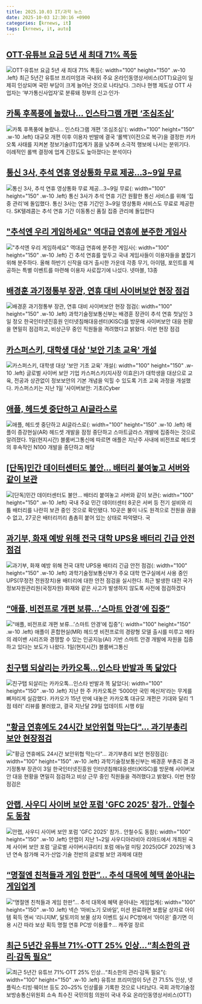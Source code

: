 ```yaml
---
title: 2025.10.03 IT/과학 뉴스
date: 2025-10-03 12:30:16 +0900
categories: [krnews, it]
tags: [krnews, it, auto]
---
```

## [OTT·유튜브 요금 5년 새 최대 71% 폭등](https://n.news.naver.com/mnews/article/018/0006132678)

![OTT·유튜브 요금 5년 새 최대 71% 폭등](https://mimgnews.pstatic.net/image/origin/018/2025/10/03/6132678.jpg?type=nf220_150){: width="100" height="150" .w-10 .left}
최근 5년간 유튜브 프리미엄과 국내외 주요 온라인동영상서비스(OTT)요금이 일제히 인상되며 국민 부담이 크게 늘어난 것으로 나타났다. 그러나 현행 제도상 OTT 사업자는 ‘부가통신사업자’로 분류돼 정부의 신고·인가·

## [카톡 후폭풍에 놀랐나… 인스타그램 개편 ‘조심조심’](https://n.news.naver.com/mnews/article/081/0003580030)

![카톡 후폭풍에 놀랐나… 인스타그램 개편 ‘조심조심’](https://mimgnews.pstatic.net/image/origin/081/2025/10/03/3580030.jpg?type=nf220_150){: width="100" height="150" .w-10 .left}
대규모 개편 이후 이용자 반발에 결국 ‘롤백’(이전으로 복구)을 결정한 카카오톡 사태를 지켜본 정보기술(IT)업계가 몸을 낮추며 소극적 행보에 나서는 분위기다. 이례적인 롤백 결정에 업계 긴장도도 높아졌다는 분석이다

## [통신 3사, 추석 연휴 영상통화 무료 제공…3~9일 무료](https://n.news.naver.com/mnews/article/082/0001347689)

![통신 3사, 추석 연휴 영상통화 무료 제공…3~9일 무료](https://mimgnews.pstatic.net/image/origin/082/2025/10/02/1347689.jpg?type=nf220_150){: width="100" height="150" .w-10 .left}
통신 3사가 추석 연휴 기간 원활한 통신 서비스를 위해 ‘집중 관리’에 돌입했다. 통신 3사는 연휴 기간인 3~9일 영상통화 서비스도 무료로 제공한다. SK텔레콤는 추석 연휴 기간 이동통신 품질 집중 관리에 돌입한다

## ["추석엔 우리 게임하세요" 역대급 연휴에 분주한 게임사](https://n.news.naver.com/mnews/article/018/0006132635)

!["추석엔 우리 게임하세요" 역대급 연휴에 분주한 게임사](https://mimgnews.pstatic.net/image/origin/018/2025/10/03/6132635.jpg?type=nf220_150){: width="100" height="150" .w-10 .left}
긴 추석 연휴를 앞두고 국내 게임사들이 이용자들을 붙잡기 위해 분주하다. 올해 하반기 신작을 대거 출시한 가운데 각종 무기, 아이템, 포인트를 제공하는 특별 이벤트를 마련해 이용자 사로잡기에 나섰다. 넷마블, 13종

## [배경훈 과기정통부 장관, 연휴 대비 사이버보안 현장 점검](https://n.news.naver.com/mnews/article/001/0015665292)

![배경훈 과기정통부 장관, 연휴 대비 사이버보안 현장 점검](https://mimgnews.pstatic.net/image/origin/001/2025/10/03/15665292.jpg?type=nf220_150){: width="100" height="150" .w-10 .left}
과학기술정보통신부는 배경훈 장관이 추석 연휴 첫날인 3일 정오 한국인터넷진흥원 인터넷침해대응센터(KISC)를 방문해 사이버보안 대응 현황을 면밀히 점검하고, 비상근무 중인 직원들을 격려했다고 밝혔다. 이번 현장 점검

## [카스퍼스키, 대학생 대상 '보안 기초 교육' 개설](https://n.news.naver.com/mnews/article/092/0002392914)

![카스퍼스키, 대학생 대상 '보안 기초 교육' 개설](https://mimgnews.pstatic.net/image/origin/092/2025/10/02/2392914.jpg?type=nf220_150){: width="100" height="150" .w-10 .left}
글로벌 사이버 보안 기업 카스퍼스키(지사장 이효은)가 대학생을 대상으로 교육, 전공과 상관없이 정보보안의 기본 개념을 익힐 수 있도록 기초 교육 과정을 개설했다. 카스퍼스키는 지난 1일 '사이버보안: 기초(Cyber

## [애플, 헤드셋 중단하고 AI글라스로](https://n.news.naver.com/mnews/article/015/0005193490)

![애플, 헤드셋 중단하고 AI글라스로](https://mimgnews.pstatic.net/image/origin/015/2025/10/02/5193490.jpg?type=nf220_150){: width="100" height="150" .w-10 .left}
애플이 증강현실(AR) 헤드셋 개발을 잠정 중단하고 스마트글라스 개발에 집중하는 것으로 알려졌다. 1일(현지시간) 블룸버그통신에 따르면 애플은 지난주 사내에 비전프로 헤드셋의 후속작인 N100 개발을 중단하고 해당

## [[단독]민간 데이터센터도 불안… 배터리 붙여놓고 서버와 같이 보관](https://n.news.naver.com/mnews/article/020/0003665571)

![[단독]민간 데이터센터도 불안… 배터리 붙여놓고 서버와 같이 보관](https://mimgnews.pstatic.net/image/origin/020/2025/10/03/3665571.jpg?type=nf220_150){: width="100" height="150" .w-10 .left}
국내 주요 민간 데이터센터 8곳은 서버 등 전기 설비와 리튬 배터리를 나란히 보관 중인 것으로 확인됐다. 10곳은 불이 나도 원격으로 전원을 끊을 수 없고, 27곳은 배터리끼리 촘촘히 붙어 있는 상태로 파악됐다. 국

## [과기부, 화재 예방 위해 전국 대학 UPS용 배터리 긴급 안전 점검](https://n.news.naver.com/mnews/article/023/0003932926)

![과기부, 화재 예방 위해 전국 대학 UPS용 배터리 긴급 안전 점검](https://mimgnews.pstatic.net/image/origin/023/2025/10/03/3932926.jpg?type=nf220_150){: width="100" height="150" .w-10 .left}
과학기술정보통신부가 주요 대학 연구실에서 사용 중인 UPS(무정전 전원장치)용 배터리에 대한 안전 점검을 실시한다. 최근 발생한 대전 국가정보자원관리원(국정자원) 화재와 같은 사고가 발생하지 않도록 사전에 점검하겠다

## [“애플, 비전프로 개편 보류…’스마트 안경’에 집중”](https://n.news.naver.com/mnews/article/018/0006131946)

![“애플, 비전프로 개편 보류…’스마트 안경’에 집중”](https://mimgnews.pstatic.net/image/origin/018/2025/10/02/6131946.jpg?type=nf220_150){: width="100" height="150" .w-10 .left}
애플이 혼합현실(MR) 헤드셋 비전프로의 경량형 모델 출시를 미루고 메타의 레이밴 시리즈와 경쟁할 수 있는 인공지능(AI) 기반 스마트 안경 개발에 자원을 집중하고 있다는 보도가 나왔다. 1일(현지시간) 블룸버그통신

## [친구탭 되살리는 카카오톡…인스타 반발과 똑 닮았다](https://n.news.naver.com/mnews/article/018/0006132657)

![친구탭 되살리는 카카오톡…인스타 반발과 똑 닮았다](https://mimgnews.pstatic.net/image/origin/018/2025/10/03/6132657.jpg?type=nf220_150){: width="100" height="150" .w-10 .left}
지난 한 주 카카오톡은 ‘5000만 국민 메신저’라는 무게를 뼈저리게 실감했다. 카카오가 15년 만에 내놓은 카카오톡 대규모 개편은 기대와 달리 ‘1점 테러’ 리뷰를 불러왔고, 결국 지난달 29일 업데이트 시행 6일

## ["황금 연휴에도 24시간 보안위협 막는다"... 과기부총리 보안 현장점검](https://n.news.naver.com/mnews/article/008/0005259795)

!["황금 연휴에도 24시간 보안위협 막는다"... 과기부총리 보안 현장점검](https://mimgnews.pstatic.net/image/origin/008/2025/10/03/5259795.jpg?type=nf220_150){: width="100" height="150" .w-10 .left}
과학기술정보통신부는 배경훈 부총리 겸 과기정통부 장관이 3일 한국인터넷진흥원 인터넷침해대응센터(KISC)를 방문해 사이버보안 대응 현황을 면밀히 점검하고 비상 근무 중인 직원들을 격려했다고 밝혔다. 이번 현장 점검은

## [안랩, 사우디 사이버 보안 포럼 'GFC 2025' 참가.. 안철수도 동참](https://n.news.naver.com/mnews/article/014/0005416304)

![안랩, 사우디 사이버 보안 포럼 'GFC 2025' 참가.. 안철수도 동참](https://mimgnews.pstatic.net/image/origin/014/2025/10/03/5416304.jpg?type=nf220_150){: width="100" height="150" .w-10 .left}
안랩이 지난 1~2일 사우디아라비아 리야드에서 개최된 국제 사이버 보안 포럼 ‘글로벌 사이버시큐리티 포럼 애뉴얼 미팅 2025(GCF 2025)’에 3년 연속 참가해 국가·산업·기술 전반의 글로벌 보안 과제에 대한

## [“명절엔 친척들과 게임 한판”… 추석 대목에 혜택 쏟아내는 게임업계](https://n.news.naver.com/mnews/article/366/0001112696)

![“명절엔 친척들과 게임 한판”… 추석 대목에 혜택 쏟아내는 게임업계](https://mimgnews.pstatic.net/image/origin/366/2025/10/03/1112696.jpg?type=nf220_150){: width="100" height="150" .w-10 .left}
넥슨 ‘마비노기 모바일’, 미션 완료하면 보름달 상자로 아이템 획득 엔씨 ‘리니지M’, 달토끼의 보물 상자 이벤트 실시 PC방에서 ‘아이온’ 즐기면 이용 시간 따라 보상 획득 명절 연휴 PC방 이용률↑… 캐주얼 장르

## [최근 5년간 유튜브 71%·OTT 25% 인상…“최소한의 관리·감독 필요”](https://n.news.naver.com/mnews/article/030/0003357199)

![최근 5년간 유튜브 71%·OTT 25% 인상…“최소한의 관리·감독 필요”](https://mimgnews.pstatic.net/image/origin/030/2025/10/03/3357199.jpg?type=nf220_150){: width="100" height="150" .w-10 .left}
유튜브 프리미엄이 5년 간 71.5% 인상, 넷플릭스·티빙·웨이브 등도 20~25% 인상률을 기록한 것으로 나타났다. 국회 과학기술정보방송통신위원회 소속 최수진 국민의힘 의원이 국내 주요 온라인동영상서비스(OTT)

